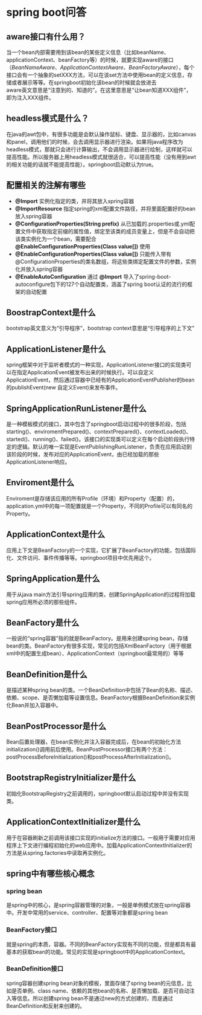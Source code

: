 # spring boot问答

## aware接口有什么用？

当一个bean内部需要用到该bean的某些定义信息（比如beanName、applicationContext、beanFactory等）的时候，就要实现aware的接口（*BeanNameAware*、*ApplicationContextAware*、*BeanFactoryAware*），每个接口会有一个抽象的setXXX方法，可以在该set方法中使用bean的定义信息，存储或者展示等等。在springboot初始化该bean的时候就会放进去  
aware英文意思是“注意到的、知道的”。在这里意思是“让bean知道XXX组件”，即为注入XXX组件。

## headless模式是什么？

在java的awt包中，有很多功能是会默认操作鼠标、键盘、显示器的，比如canvas和panel，调用他们的时候，会去调用显示器进行渲染。如果将java程序改为headless模式，那就只会进行计算输出，不会调用显示器进行绘制，这样就可以提高性能。所以服务器上用headless模式就很适合，可以提高性能（没有用到awt的相关功能的话就不能提高性能）。springboot启动默认为true。

## 配置相关的注解有哪些

- **@Import** 实例化指定的类，并将其放入spring容器
- **@ImportResource** 指定spring的xml配置文件路径，并将里面配置好的bean放入spring容器
- **@ConfigurationProperties(String prefix)** 从已加载的.properties或.yml配置文件中获取指定前缀的属性值，绑定至该类的成员变量上，但是不会自动把该类实例化为一个bean，需要配合 **@EnableConfigurationProperties(Class value[])** 使用
- **@EnableConfigurationProperties(Class value[])** 只能传入带有@ConfigurationProperties的类名数组，将这些类绑定配置文件的参数，实例化并放入spring容器
- **@EnableAutoConfiguration** 通过 **@Import** 导入了spring-boot-autoconfigure包下的127个自动配置类，涵盖了spring boot认证的流行的框架的自动配置

## BoostrapContext是什么

bootstrap英文意义为“引导程序”，bootstrap context意思是“引导程序的上下文”

## ApplicationListener是什么

spring框架中对于监听者模式的一种实现，ApplicationListener接口的实现类可以在指定ApplicationEvent被发布出来的时候执行。可以自定义ApplicationEvent，然后通过容器中已经有的ApplicationEventPublisher的bean的publishEvent(new 自定义Event)来发布事件。

## SpringApplicationRunListener是什么

是一种模板模式的接口，其中包含了springboot启动过程中的很多阶段，包括starting()、enviromentPrepared()、contextPrepared()、contextLoaded()、started()、running()、failed()。该接口的实现类可以定义在每个启动阶段执行特定的逻辑。默认的唯一实现是EventPublishingRunListener，负责在应用启动到该阶段的时候，发布对应的ApplicationEvent，由已经加载的那些ApplicationListener响应。

## Enviroment是什么

Enviroment是存储该应用的所有Profile（环境）和Property（配置）的，application.yml中的每一项配置就是一个Property，不同的Profile可以有同名的Property。

## ApplicationContext是什么

应用上下文是BeanFactory的一个实现，它扩展了BeanFactory的功能，包括国际化、文件访问、事件传播等等。springboot项目中优先用这个。

## SpringApplication是什么

用于从java main方法引导spring应用的类，创建SpringApplication的过程将加载spring应用所必须的那些组件。

## BeanFactory是什么

一般说的“spring容器”指的就是BeanFactory。是用来创建spring bean，存储bean的类。BeanFactory有很多实现，常见的包括XmlBeanFactory（用于根据xml中的配置生成bean）、ApplicationContext（springboot最常用的）等等

## BeanDefinition是什么

是描述某种spring bean的类。一个BeanDefinition中包括了Bean的名称、描述、依赖、scope、是否懒加载等设置信息。BeanFactory根据BeanDefinition来实例化Bean并加入容器中。

## BeanPostProcessor是什么

Bean后置处理器，在bean实例化并注入容器完成后，在bean的初始化方法initialization()调用前后使用。BeanPostProcessor接口有两个方法：postProcessBeforeInitialization()和postProcessAfterInitialization()。

## BootstrapRegistryInitializer是什么

初始化BootstrapRegistry之前调用的，springboot默认启动过程中并没有实现类。

## ApplicationContextInitializer是什么

用于在容器刷新之前调用该接口实现的initialize方法的接口。一般用于需要对应用程序上下文进行编程初始化的web应用中。加载ApplicationContextInitializer的方法是从spring.factories中读取再实例化。

## spring中有哪些核心概念

### spring bean

是spring中的核心，是spring容器管理的对象，一般是单例模式放在spring容器中。开发中常用的service、controller、配置等对象都是spring bean  

### BeanFactory接口

就是spring的本质，容器。不同的BeanFactory实现有不同的功能，但是都具有最基本的获取bean的功能。常见的实现是springboot中的ApplicationContext。  

### BeanDefinition接口

spring容器创建spring bean对象的模板，里面存储了spring bean的元信息，比如是否单例、class name、依赖的其他bean的名称、是否懒加载、是否可自动注入等信息。所以创建spring bean不是通过new的方式创建的，而是通过BeanDefinition和反射来创建的。



